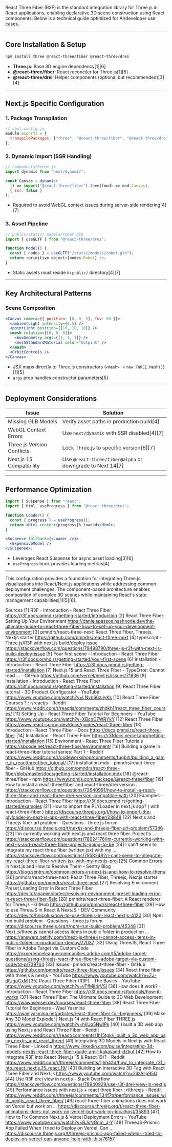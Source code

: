 React Three Fiber (R3F) is the standard integration library for Three.js in React applications, enabling declarative 3D scene construction using React components. Below is a technical guide optimized for AI/developer use cases.

---

## Core Installation & Setup

```bash
npm install three @react-three/fiber @react-three/drei
```

- **Three.js**: Base 3D engine dependency[1][6]
- **@react-three/fiber**: React reconciler for Three.js[1][5]
- **@react-three/drei**: Helper components (optional but recommended)[3][4]

---

## Next.js Specific Configuration

### 1. Package Transpilation

```javascript
// next.config.js
module.exports = {
  transpilePackages: ["three", "@react-three/fiber", "@react-three/drei"][6][7],
};
```

### 2. Dynamic Import (SSR Handling)

```javascript
// components/Scene.js
import dynamic from "next/dynamic";

const Canvas = dynamic(
  () => import("@react-three/fiber").then((mod) => mod.Canvas),
  { ssr: false }
);
```

- Required to avoid WebGL context issues during server-side rendering[4][7]

### 3. Asset Pipeline

```javascript
// public/static/ models/robot.glb
import { useGLTF } from "@react-three/drei";

function Model() {
  const { nodes } = useGLTF("/static/models/robot.glb");
  return <primitive object={nodes.Robot} />;
}
```

- Static assets must reside in `public/` directory[4][7]

---

## Key Architectural Patterns

### Scene Composition

```jsx
<Canvas camera={{ position: [0, 0, 5], fov: 50 }}>
  <ambientLight intensity={0.5} />
  <pointLight position={[10, 10, 10]} />
  <mesh rotation={[0, 0, 0]}>
    <boxGeometry args={[1, 1, 1]} />
    <meshStandardMaterial color="hotpink" />
  </mesh>
  <OrbitControls />
</Canvas>
```

- JSX maps directly to Three.js constructors (`<mesh>` → `new THREE.Mesh()`)[1][5]
- `args` prop handles constructor parameters[5]

---

## Deployment Considerations

| Issue                      | Solution                                                  |
| -------------------------- | --------------------------------------------------------- |
| Missing GLB Models         | Verify asset paths in production build[4]                 |
| WebGL Context Errors       | Use `next/dynamic` with SSR disabled[4][7]                |
| Three.js Version Conflicts | Lock Three.js to specific version[6][7]                   |
| Next.js 15 Compatibility   | Use `@react-three/fiber@alpha` or downgrade to Next 14[7] |

---

## Performance Optimization

```jsx
import { Suspense } from "react";
import { Html, useProgress } from "@react-three/drei";

function Loader() {
  const { progress } = useProgress();
  return <Html center>{progress}% loaded</Html>;
}

<Suspense fallback={<Loader />}>
  <ExpensiveModel />
</Suspense>;
```

- Leverages React Suspense for async asset loading[3][6]
- `useProgress` hook provides loading metrics[4]

---

This configuration provides a foundation for integrating Three.js visualizations into React/Next.js applications while addressing common deployment challenges. The component-based architecture enables composition of complex 3D scenes while maintaining React's state management capabilities[1][5][6].

Sources
[1] R3F - Introduction - React Three Fiber https://r3f.docs.pmnd.rs/getting-started/introduction
[2] React Three Fiber: Setting Up Your Environment https://danielapassos.hashnode.dev/the-ultimate-guide-to-react-three-fiber-how-to-set-up-your-development-environment
[3] pmndrs/react-three-next: React Three Fiber, Threejs, Nextjs starter https://github.com/pmndrs/react-three-next
[4] typescript - Three.js/R3F with next.js build/deploy issue https://stackoverflow.com/questions/79498790/three-js-r3f-with-next-js-build-deploy-issue
[5] Your first scene - Introduction - React Three Fiber https://r3f.docs.pmnd.rs/getting-started/your-first-scene
[6] Installation - Introduction - React Three Fiber https://r3f.docs.pmnd.rs/getting-started/installation
[7] Next.js 15 and React Three Fiber - TypeError: Cannot read ... - GitHub https://github.com/vercel/next.js/issues/71836
[8] Installation - Introduction - React Three Fiber https://r3f.docs.pmnd.rs/getting-started/installation
[9] React Three Fiber tutorial - 3D Product Configurator - YouTube https://www.youtube.com/watch?v=LNvn66zJyKs
[10] React Three Fiber Courses ? : r/reactjs - Reddit https://www.reddit.com/r/reactjs/comments/zhdkh1/react_three_fiber_courses/
[11] Setting Up - React Three Fiber Tutorial for Beginners - YouTube https://www.youtube.com/watch?v=XBcnD7WRYkY
[12] React Three Fiber https://www.react-spring.dev/docs/guides/react-three-fiber
[13] Introduction - React Three Fiber - Docs https://docs.pmnd.rs/react-three-fiber
[14] Installation - React Three Fiber https://r3fdocs.vercel.app/getting-started/installation
[15] Environment - React Three Fiber Tutorials https://sbcode.net/react-three-fiber/environment/
[16] Building a game in react-three-fiber tutorial series: Part 1 - Reddit https://www.reddit.com/r/codeworkshop/comments/fugbih/building_a_game_in_reactthreefiber_tutorial/
[17] installation.mdx - pmndrs/react-three-fiber - GitHub https://github.com/pmndrs/react-three-fiber/blob/master/docs/getting-started/installation.mdx
[18] @react-three/fiber - npm https://www.npmjs.com/package/@react-three/fiber
[19] How to install a react-three/fiber and react-three/drei version ... https://stackoverflow.com/questions/72640991/how-to-install-a-react-three-fiber-and-react-three-drei-version-compatible-with
[20] Examples - Introduction - React Three Fiber https://r3f.docs.pmnd.rs/getting-started/examples
[21] How to import the PLYLoader in next.js app? ( with react-three-fiber ) https://discourse.threejs.org/t/how-to-import-the-plyloader-in-next-js-app-with-react-three-fiber/28848
[22] Nextjs and Threejs fiber url problem - Questions - three.js forum https://discourse.threejs.org/t/nextjs-and-threejs-fiber-url-problem/57346
[23] I'm currently working with next.js and react three fiber. Project's ... https://stackoverflow.com/questions/78624176/im-currently-working-with-next-js-and-react-three-fiber-projects-going-to-be
[24] I can't seem to integrate my react three fiber (written jsx) with my ... https://stackoverflow.com/questions/79582482/i-cant-seem-to-integrate-my-react-three-fiber-written-jsx-with-my-nextjs-proj
[25] Common Errors in Next.js and How to Resolve Them - Sentry Blog https://blog.sentry.io/common-errors-in-next-js-and-how-to-resolve-them/
[26] pmndrs/react-three-next: React Three Fiber, Threejs, Nextjs starter https://github.com/pmndrs/react-three-next
[27] Resolving Environment Preset Loading Error in React Three Fiber https://dev.to/anapimolodec/resolving-environment-preset-loading-error-in-react-three-fiber-5elc
[28] pmndrs/react-three-fiber: A React renderer for Three.js - GitHub https://github.com/pmndrs/react-three-fiber
[29] How to use ThreeJS in React & NextJS - DEV Community https://dev.to/hnicolus/how-to-use-threejs-in-react-nextjs-4120
[30] Npm run build problem - Questions - three.js forum https://discourse.threejs.org/t/npm-run-build-problem/45348
[31] Next.js/three.js cannot access items in public folder in production ... https://answers.netlify.com/t/next-js-three-js-cannot-access-items-in-public-folder-in-production-deploy/77037
[32] Using ThreeJS, React Three Fiber in Adobe Target via Custom Code https://experienceleaguecommunities.adobe.com/t5/adobe-target-questions/using-threejs-react-three-fiber-in-adobe-target-via-custom-code/td-p/739764
[33] Issues · pmndrs/react-three-fiber - GitHub https://github.com/pmndrs/react-three-fiber/issues
[34] React three fiber with threejs & nextjs - YouTube https://www.youtube.com/watch?v=ZJ-dlUgoCxM
[35] React Three Fiber (R3F) - The Basics - YouTube https://www.youtube.com/watch?v=vTfMjI4rVSI
[36] How does it work? - Introduction - React Three Fiber https://r3f.docs.pmnd.rs/tutorials/how-it-works
[37] React Three Fiber: The Ultimate Guide to 3D Web Development https://wawasensei.dev/courses/react-three-fiber
[38] React Three Fiber Tutorial for Beginners - Wael Yasmina https://waelyasmina.net/articles/react-three-fiber-for-beginners/
[39] Make Any 3D Model Explode! | Next.js 14 with React Fiber THREE.js https://www.youtube.com/watch?v=hIjUo5NwlPk
[40] I built a 3D web app using Next.js and React Three Fiber - Reddit https://www.reddit.com/r/react/comments/1h15tgk/i_built_a_3d_web_app_using_nextjs_and_react_three/
[41] Integrating 3D Models in Next.js with React Three Fiber - LinkedIn https://www.linkedin.com/pulse/integrating-3d-models-nextjs-react-three-fiber-guide-amir-kakavand-dzbuf
[42] How to integrate R3F into React (Next.js 15 & React 19)? - Reddit https://www.reddit.com/r/threejs/comments/1jhh42d/how_to_integrate_r3f_into_react_nextjs_15_react_19/
[43] Building an interactive 3D Tag with React Three Fiber and Next.js https://www.youtube.com/watch?v=2ilzAllp95Q
[44] Use R3F drei view in nextjs - Stack Overflow https://stackoverflow.com/questions/78940929/use-r3f-drei-view-in-nextjs
[45] Performance issues with next.js + react three fiber : r/threejs - Reddit https://www.reddit.com/r/threejs/comments/134f7tr/performance_issues_with_nextjs_react_three_fiber/
[46] react-three-fiber animations does not work on Vercel but work on ... https://discourse.threejs.org/t/react-three-fiber-animations-does-not-work-on-vercel-but-work-on-localhost/35893
[47] How to Fix Common Next.js & Vercel Deployment Errors - YouTube https://www.youtube.com/watch?v=BJcNGnm_J-Y
[48] ThreeJS-Prismic App Failed When I tried to Deploy on Vercel. Can ... https://discourse.threejs.org/t/threejs-prismic-app-failed-when-i-tried-to-deploy-on-vercel-can-anyone-help-with-this/76157
